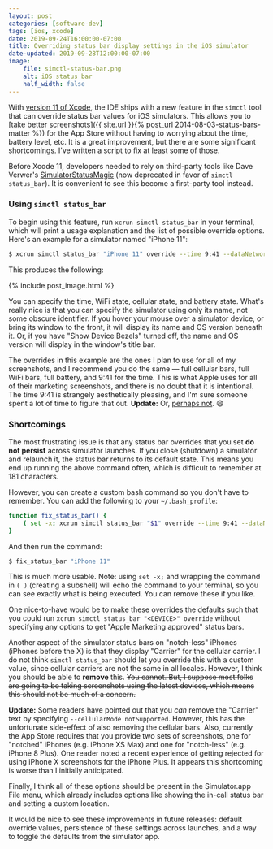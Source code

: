 ```yaml
---
layout: post
categories: [software-dev]
tags: [ios, xcode]
date: 2019-09-24T16:00:00-07:00
title: Overriding status bar display settings in the iOS simulator
date-updated: 2019-09-28T12:00:00-07:00
image:
    file: simctl-status-bar.png
    alt: iOS status bar
    half_width: false
---
```


With [version 11 of Xcode](https://developer.apple.com/documentation/xcode_release_notes/xcode_11_release_notes), the IDE ships with a new feature in the `simctl` tool that can override status bar values for iOS simulators. This allows you to [take better screenshots]({{ site.url }}{% post_url 2014-08-03-status-bars-matter %}) for the App Store without having to worrying about the time, battery level, etc. It is a great improvement, but there are some significant shortcomings. I've written a script to fix at least some of those.

<!--excerpt-->

Before Xcode 11, developers needed to rely on third-party tools like Dave Verwer's [SimulatorStatusMagic](https://github.com/shinydevelopment/SimulatorStatusMagic) (now deprecated in favor of `simctl status_bar`). It is convenient to see this become a first-party tool instead.

### Using `simctl status_bar`

To begin using this feature, run `xcrun simctl status_bar` in your terminal, which will print a usage explanation and the list of possible override options. Here's an example for a simulator named "iPhone 11":

```bash
$ xcrun simctl status_bar "iPhone 11" override --time 9:41 --dataNetwork wifi --wifiMode active --wifiBars 3 --cellularMode active --cellularBars 4 --batteryState charged --batteryLevel 100
```

This produces the following:

{% include post_image.html %}

You can specify the time, WiFi state, cellular state, and battery state. What's really nice is that you can specify the simulator using only its name, not some obscure identifier. If you hover your mouse over a simulator device, or bring its window to the front, it will display its name and OS version beneath it. Or, if you have "Show Device Bezels" turned off, the name and OS version will display in the window's title bar.

The overrides in this example are the ones I plan to use for all of my screenshots, and I recommend you do the same &mdash; full cellular bars, full WiFi bars, full battery, and 9:41 for the time. This is what Apple uses for all of their marketing screenshots, and there is no doubt that it is intentional. The time 9:41 is strangely aesthetically pleasing, and I'm sure someone spent a lot of time to figure that out. **Update:** Or, [perhaps not](https://www.engadget.com/2014/04/14/why-9-41-am-is-the-always-the-time-displayed-on-iphones-and-ipad/). 😄

### Shortcomings

The most frustrating issue is that any status bar overrides that you set **do not persist** across simulator launches. If you close (shutdown) a simulator and relaunch it, the status bar returns to its default state. This means you end up running the above command often, which is difficult to remember at 181 characters.

However, you can create a custom bash command so you don't have to remember. You can add the following to your `~/.bash_profile`:

```bash
function fix_status_bar() {
    ( set -x; xcrun simctl status_bar "$1" override --time 9:41 --dataNetwork wifi --wifiMode active --wifiBars 3 --cellularMode active --cellularBars 4 --batteryState charged --batteryLevel 100 )
}
```

And then run the command:

```bash
$ fix_status_bar "iPhone 11"
```

This is much more usable. Note: using `set -x;` and wrapping the command in `( )` (creating a subshell) will echo the command to your terminal, so you can see exactly what is being executed. You can remove these if you like.

One nice-to-have would be to make these overrides the defaults such that you could run `xcrun simctl status_bar "<DEVICE>" override` without specifying any options to get "Apple Marketing approved" status bars.

Another aspect of the simulator status bars on "notch-less" iPhones (iPhones before the X) is that they display "Carrier" for the cellular carrier. I do not think `simctl status_bar` should let you override this with a custom value, since cellular carriers are not the same in all locales. However, I think you should be able to **remove** this. ~~You cannot. But, I suppose most folks are going to be taking screenshots using the latest devices, which means this should not be much of a concern.~~

**Update:** Some readers have pointed out that you *can* remove the "Carrier" text by specifying `--cellularMode notSupported`. However, this has the unfortunate side-effect of also removing the cellular bars. Also, currently the App Store requires that you provide two sets of screenshots, one for "notched" iPhones (e.g. iPhone XS Max) and one for "notch-less" (e.g. iPhone 8 Plus). One reader noted a recent experience of getting rejected for using iPhone X screenshots for the iPhone Plus. It appears this shortcoming is worse than I initially anticipated.

Finally, I think all of these options should be present in the Simulator.app File menu, which already includes options like showing the in-call status bar and setting a custom location.

It would be nice to see these improvements in future releases: default override values, persistence of these settings across launches, and a way to toggle the defaults from the simulator app.
